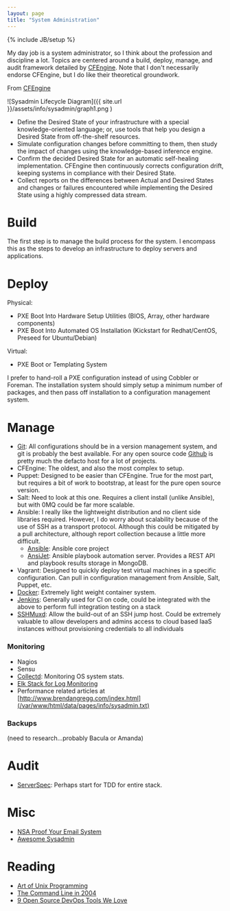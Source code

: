 ```yaml
---
layout: page
title: "System Administration"
---
```

{% include JB/setup %}


My day job is a system administrator, so I think about the profession and discipline a lot.  Topics are centered around a build, deploy, 
manage, and audit framework detailed by [CFEngine](https://cfengine.com/what-is-cfengine).  Note that I don't necessarily endorse 
CFEngine, but I do like their theoretical groundwork.

From [CFEngine](https://cfengine.com/what-is-cfengine)

![Sysadmin Lifecycle Diagram]({{ site.url }}/assets/info/sysadmin/graph1.png )


  * Define the Desired State of your infrastructure with a special knowledge-oriented language; or, use tools that help you design a Desired State from off-the-shelf resources.
  * Simulate configuration changes before committing to them, then study the impact of changes using the knowledge-based inference engine.
  * Confirm the decided Desired State for an automatic self-healing implementation. CFEngine then continuously corrects configuration drift, keeping systems in compliance with their Desired State.
  * Collect reports on the differences between Actual and Desired States and changes or failures encountered while implementing the Desired State using a highly compressed data stream.

# Build 

The first step is to manage the build process for the system.  I encompass this as the steps to develop an infrastructure to deploy servers and applications.

# Deploy 

Physical: 

  * PXE Boot Into Hardware Setup Utilities (BIOS, Array, other hardware components)
  * PXE Boot Into Automated OS Installation (Kickstart for Redhat/CentOS, Preseed for Ubuntu/Debian)

Virtual:  

  * PXE Boot or Templating System

I prefer to hand-roll a PXE configuration instead of using Cobbler or Foreman.  The installation system should simply setup a minimum number of packages, and then pass off installation to a configuration management system.

# Manage 

  * [Git](https://git-scm.com/):  All configurations should be in a version management system, and git is probably the best available.  For any open source code [Github](https://github.com/) is pretty much the defacto host for a lot of projects.
  * CFEngine:  The oldest, and also the most complex to setup.
  * Puppet:  Designed to be easier than CFEngine.  True for the most part, but requires a bit of work to bootstrap, at least for the pure open source version.
  * Salt:  Need to look at this one.  Requires a client install (unlike Ansible), but with 0MQ could be far more scalable.
  * Ansible:  I really like the lightweight distribution and no client side libraries required.  However, I do worry about scalability because of the use of SSH as a transport protocol.  Although this could be mitigated by a pull architecture, although report collection because a little more difficult.
    * [Ansible](https://github.com/ansible/ansible): Ansible core project
    * [AnsiJet](https://github.com/hiddentao/ansijet): Ansible playbook automation server.  Provides a REST API and playbook results storage in MongoDB.
  * Vagrant: Designed to quickly deploy test virtual machines in a specific configuration.  Can pull in configuration management from Ansible, Salt, Puppet, etc.
  * [Docker](https://www.docker.com/): Extremely light weight container system.
  * [Jenkins](https://jenkins-ci.org/): Generally used for CI on code, could be integrated with the above to perform
full integration testing on a stack
  * [SSHMuxd](https://github.com/joushou/sshmuxd): Allow the build-out of an SSH jump host.  Could be extremely valuable to allow developers and admins access
to cloud based IaaS instances without provisioning credentials to all individuals


### Monitoring 

  * Nagios
  * Sensu
  * [Collectd](http://collectl.sourceforge.net/): Monitoring OS system stats.
  * [Elk Stack for Log Monitoring](https://www.elastic.co/webinars/elk-stack-devops-environment)
  * Performance related articles at [http://www.brendangregg.com/index.html](/var/www/html/data/pages/info/sysadmin.txt)

### Backups 
(need to research...probably Bacula or Amanda)

# Audit 

  * [ServerSpec](http://serverspec.org): Perhaps start for TDD for entire stack.


# Misc 

  * [NSA Proof Your Email System](http://sealedabstract.com/code/nsa-proof-your-e-mail-in-2-hours/)
  * [Awesome Sysadmin](https://github.com/kahun/awesome-sysadmin)

# Reading 

  * [Art of Unix Programming](http://www.faqs.org/docs/artu/)
  * [The Command Line in 2004](http://garote.bdmonkeys.net/commandline/index.html)
  * [9 Open Source DevOps Tools We Love](http://devops.com/2015/08/07/9-open-source-devops-tools-love/)

